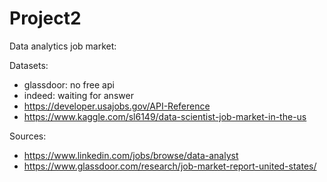 # Project2
Data analytics job market:

  Datasets:
  - glassdoor: no free api
  - indeed: waiting for answer
  - https://developer.usajobs.gov/API-Reference
  - https://www.kaggle.com/sl6149/data-scientist-job-market-in-the-us
  
  Sources:
  - https://www.linkedin.com/jobs/browse/data-analyst
  - https://www.glassdoor.com/research/job-market-report-united-states/
  
